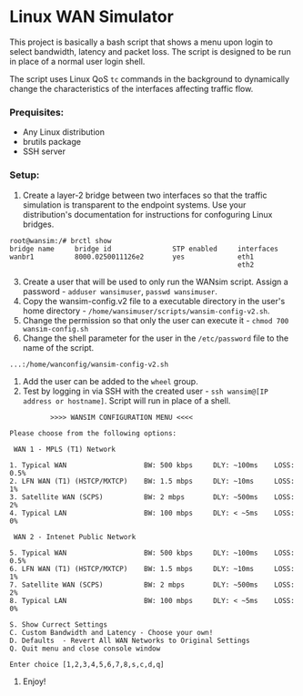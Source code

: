 # Linux WAN Simulator

This project is basically a bash script that shows a menu upon login to select bandwidth, latency and packet loss. The script is designed to be run in place of a normal user login shell. 

The script uses Linux QoS `tc` commands in the background to dynamically change the characteristics of the interfaces affecting traffic flow.

### Prequisites:
- Any Linux distribution
- brutils package
- SSH server

### Setup:
1. Create a layer-2 bridge between two interfaces so that the traffic simulation is transparent to the endpoint systems. Use your distribution's documentation for instructions for confoguring Linux bridges.
  ```
  root@wansim:/# brctl show
  bridge name     bridge id               STP enabled     interfaces
  wanbr1          8000.0250011126e2       yes             eth1
                                                          eth2
   ```                                                     
3. Create a user that will be used to only run the WANsim script. Assign a password - `adduser wansimuser`, `passwd wansimuser`.
4. Copy the wansim-config.v2 file to a executable directory in the user's home directory - `/home/wansimuser/scripts/wansim-config-v2.sh`.
5. Change the permission so that only the user can execute it - `chmod 700 wansim-config.sh`
6. Change the shell parameter for the user in the `/etc/password` file to the name of the script.
  ```
  ...:/home/wanconfig/wansim-config-v2.sh
  ```
1. Add the user can be added to the `wheel` group.
1. Test by logging in via SSH with the created user - `ssh wansim@[IP address or hostname]`. Script will run in place of a shell.
```
          >>>> WANSIM CONFIGURATION MENU <<<<

Please choose from the following options:

 WAN 1 - MPLS (T1) Network

1. Typical WAN                   BW: 500 kbps     DLY: ~100ms    LOSS: 0.5%
2. LFN WAN (T1) (HSTCP/MXTCP)    BW: 1.5 mbps     DLY: ~10ms     LOSS: 1%
3. Satellite WAN (SCPS)          BW: 2 mbps       DLY: ~500ms    LOSS: 2%
4. Typical LAN                   BW: 100 mbps     DLY: < ~5ms    LOSS: 0%

 WAN 2 - Intenet Public Network

5. Typical WAN                   BW: 500 kbps     DLY: ~100ms    LOSS: 0.5%
6. LFN WAN (T1) (HSTCP/MXTCP)    BW: 1.5 mbps     DLY: ~10ms     LOSS: 1%
7. Satellite WAN (SCPS)          BW: 2 mbps       DLY: ~500ms    LOSS: 2%
8. Typical LAN                   BW: 100 mbps     DLY: < ~5ms    LOSS: 0%

S. Show Currect Settings
C. Custom Bandwidth and Latency - Choose your own!
D. Defaults  - Revert All WAN Networks to Original Settings
Q. Quit menu and close console window

Enter choice [1,2,3,4,5,6,7,8,s,c,d,q]
```
1. Enjoy!

